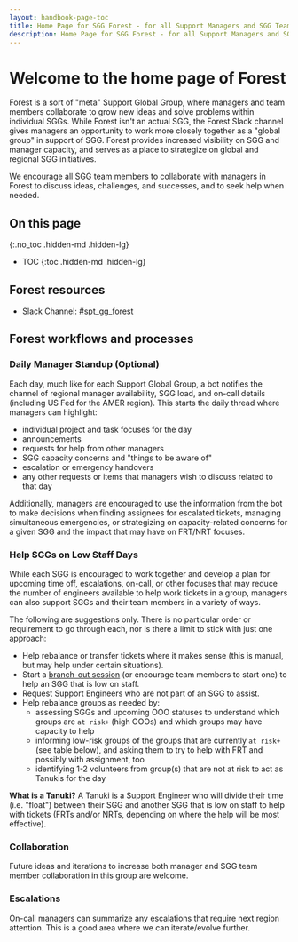 ```yaml
---
layout: handbook-page-toc
title: Home Page for SGG Forest - for all Support Managers and SGG Team Members
description: Home Page for SGG Forest - for all Support Managers and SGG Team Members
---
```


# Welcome to the home page of Forest 

Forest is a sort of "meta" Support Global Group, where managers and team members collaborate to grow new ideas and solve problems within individual SGGs. While Forest isn't an actual SGG, the Forest Slack channel gives managers an opportunity to work more closely together as a "global group" in support of SGG. Forest provides increased visibility on SGG and manager capacity, and serves as a place to strategize on global and regional SGG initiatives.

We encourage all SGG team members to collaborate with managers in Forest to discuss ideas, challenges, and successes, and to seek help when needed.

## On this page
{:.no_toc .hidden-md .hidden-lg}

- TOC
{:toc .hidden-md .hidden-lg}

## Forest resources

- Slack Channel: [#spt_gg_forest](https://gitlab.slack.com/archives/C03LL7Z2291)

## Forest workflows and processes

### Daily Manager Standup (Optional)
Each day, much like for each Support Global Group, a bot notifies the channel of regional manager availability, SGG load, and on-call details (including US Fed for the AMER region). This starts the daily thread where managers can highlight:
- individual project and task focuses for the day
- announcements
- requests for help from other managers
- SGG capacity concerns and "things to be aware of"
- escalation or emergency handovers
- any other requests or items that managers wish to discuss related to that day

Additionally, managers are encouraged to use the information from the bot to make decisions when finding assignees for escalated tickets, managing simultaneous emergencies, or strategizing on capacity-related concerns for a given SGG and the impact that may have on FRT/NRT focuses.

### Help SGGs on Low Staff Days
While each SGG is encouraged to work together and develop a plan for upcoming time off, escalations, on-call, or other focuses that may reduce the number of engineers available to help work tickets in a group, managers can also support SGGs and their team members in a variety of ways.

The following are suggestions only. There is no particular order or requirement to go through each, nor is there a limit to stick with just one approach:
- Help rebalance or transfer tickets where it makes sense (this is manual, but may help under certain situations).
- Start a [branch-out session](https://about.gitlab.com/handbook/support/support-global-groups/branch-out-sessions.html) (or encourage team members to start one) to help an SGG that is low on staff.
- Request Support Engineers who are not part of an SGG to assist.
- Help rebalance groups as needed by:
    - assessing SGGs and upcoming OOO statuses to understand which groups are `at risk+` (high OOOs) and which groups may have capacity to help
    - informing low-risk groups of the groups that are currently `at risk+` (see table below), and asking them to try to help with FRT and possibly with assignment, too
    - identifying 1-2 volunteers from group(s) that are not at risk to act as Tanukis for the day
    
**What is a Tanuki?**
A Tanuki is a Support Engineer who will divide their time (i.e. "float") between their SGG and another SGG that is low on staff to help with tickets (FRTs and/or NRTs, depending on where the help will be most effective).


### Collaboration

Future ideas and iterations to increase both manager and SGG team member collaboration in this group are welcome.

### Escalations

On-call managers can summarize any escalations that require next region attention. This is a good area where we can iterate/evolve further.
